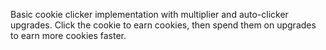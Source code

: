 Basic cookie clicker implementation with multiplier and auto-clicker upgrades. Click the cookie to earn cookies, then spend them on upgrades to earn more cookies faster.